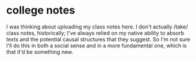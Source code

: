 # college notes

I was thinking about uploading my class notes here.  I don't actually /take/ class notes, historically; I've always relied on my native ability to absorb texts and the potential causal structures that they suggest.  So I'm not sure I'll do this in both a social sense and in a more fundamental one, which is that it'd be something new.